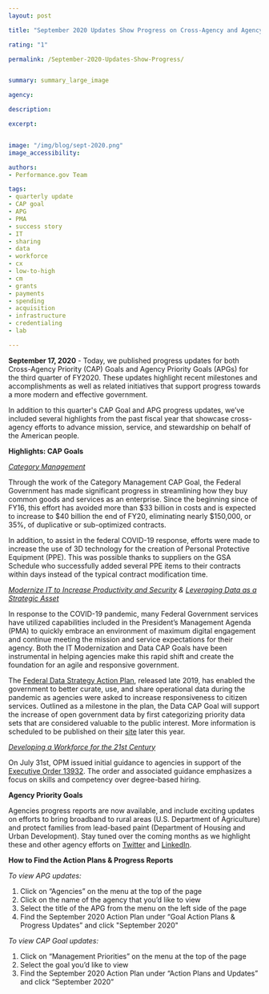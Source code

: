 ```yaml
---
layout: post

title: "September 2020 Updates Show Progress on Cross-Agency and Agency Priority Goals"

rating: "1"

permalink: /September-2020-Updates-Show-Progress/


summary: summary_large_image

agency:

description: 

excerpt: 


image: "/img/blog/sept-2020.png"
image_accessibility:

authors:
- Performance.gov Team

tags:
- quarterly update
- CAP goal
- APG
- PMA
- success story
- IT
- sharing
- data
- workforce
- cx
- low-to-high
- cm
- grants
- payments
- spending
- acquisition
- infrastructure
- credentialing
- lab

---
```


**September 17, 2020** - Today, we published progress updates for both Cross-Agency Priority (CAP) Goals and Agency Priority Goals (APGs) for the third quarter of FY2020. These updates highlight recent milestones and accomplishments as well as related initiatives that support progress towards a more modern and effective government. 

In addition to this quarter's CAP Goal and APG progress updates, we’ve included several highlights from the past fiscal year that showcase cross-agency efforts to advance mission, service, and stewardship on behalf of the American people. 

**Highlights: CAP Goals**

*[Category Management](https://www.performance.gov/CAP/category-management/)*

Through the work of the Category Management CAP Goal, the Federal Government has made significant progress in streamlining how they buy common goods and services as an enterprise. Since the beginning since of FY16, this effort has  avoided more than $33 billion in costs and is expected to increase to $40 billion the end of FY20, eliminating nearly $150,000, or 35%, of duplicative or sub-optimized contracts.

In addition, to assist in the federal COVID-19 response, efforts were made to increase the use of 3D technology for the creation of Personal Protective Equipment (PPE). This was possible thanks to suppliers on the GSA Schedule who successfully added several PPE items to their contracts within days instead of the typical contract modification time.

*[Modernize IT to Increase Productivity and Security](https://www.performance.gov/CAP/it-mod/) & [Leveraging Data as a Strategic Asset](https://www.performance.gov/CAP/CAP_goal_2.html)*

In response to the COVID-19 pandemic, many Federal Government services have utilized capabilities included in the President’s Management Agenda (PMA) to quickly embrace an environment of maximum digital engagement and continue meeting the mission and service expectations for their agency. Both the IT Modernization and Data CAP Goals have been instrumental in helping agencies make this rapid shift and create the foundation for an agile and responsive government. 

The [Federal Data Strategy Action Plan](https://strategy.data.gov/action-plan/), released late 2019, has enabled the government to better curate, use, and share operational data during the pandemic as agencies were asked to increase responsiveness to citizen services. Outlined as a milestone in the plan, the Data CAP Goal will support the increase of open government data by first categorizing priority data sets that are considered valuable to the public interest. More information is scheduled to be published on their [site](https://strategy.data.gov/) later this year. 

*[Developing a Workforce for the 21st Century](https://www.performance.gov/CAP/workforce/)*

 On July 31st, OPM issued initial guidance to agencies in support of the [Executive Order 13932](https://www.federalregister.gov/documents/2020/07/01/2020-14337/modernizing-and-reforming-the-assessment-and-hiring-of-federal-job-candidates). The order and associated guidance emphasizes a focus on skills and competency over degree-based hiring. 

**Agency Priority Goals**

Agencies progress reports are now available, and include exciting updates on efforts to bring broadband to rural areas (U.S. Department of Agriculture) and protect families from lead-based paint (Department of Housing and Urban Development). Stay tuned over the coming months as we highlight these and other agency efforts on [Twitter](https://twitter.com/PerformanceGov) and [LinkedIn](https://www.linkedin.com/company/performance-gov/). 


**How to Find the Action Plans & Progress Reports**

*To view APG updates:*

1. Click on “Agencies” on the menu at the top of the page
2. Click on the name of the agency that you’d like to view
3. Select the title of the APG from the menu on the left side of the page
4. Find the September 2020 Action Plan under “Goal Action Plans & Progress Updates” and click "September 2020"

*To view CAP Goal updates:*

1. Click on “Management Priorities” on the menu at the top of the page
2. Select the goal you’d like to view
3. Find the September 2020 Action Plan under “Action Plans and Updates” and click “September 2020”


